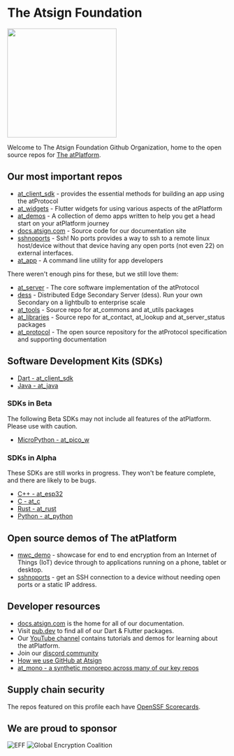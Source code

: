 # The Atsign Foundation

<img width=250px src="https://atsign.dev/assets/img/atPlatform_logo_gray.svg?sanitize=true">

Welcome to The Atsign Foundation Github Organization, home to the open source
repos for [The atPlatform](https://docs.atsign.com/).

## Our most important repos

* [at_client_sdk](https://github.com/atsign-foundation/at_client_sdk) -
provides the essential methods for building an app using the atProtocol
* [at_widgets](https://github.com/atsign-foundation/at_widgets) -
Flutter widgets for using various aspects of the atPlatform
* [at_demos](https://github.com/atsign-foundation/at_demos) -
A collection of demo apps written to help you get a head start on your
atPlatform journey
* [docs.atsign.com](https://github.com/atsign-foundation/docs.atsign.com) -
Source code for our documentation site
* [sshnoports](https://github.com/atsign-foundation/sshnoports) - 
Ssh! No ports provides a way to ssh to a remote linux host/device
without that device having any open ports (not even 22) on external
interfaces.
* [at_app](https://github.com/atsign-foundation/at_app) -
A command line utility for app developers

There weren't enough pins for these, but we still love them:

* [at_server](https://github.com/atsign-foundation/at_server) -
The core software implementation of the atProtocol
* [dess](https://github.com/atsign-foundation/dess) -
Distributed Edge Secondary Server (dess). Run your own Secondary on
a lightbulb to enterprise scale
* [at_tools](https://github.com/atsign-foundation/at_tools) -
Source repo for at_commons and at_utils packages
* [at_libraries](https://github.com/atsign-foundation/at_libraries) -
Source repo for at_contact, at_lookup and at_server_status packages
* [at_protocol](https://github.com/atsign-foundation/at_protocol) -
The open source repository for the atProtocol specification and supporting
documentation

## Software Development Kits (SDKs)

* [Dart - at_client_sdk](https://github.com/atsign-foundation/at_client_sdk)
* [Java - at_java](https://github.com/atsign-foundation/at_java)

### SDKs in Beta

The following Beta SDKs may not include all features of the atPlatform.
Please use with caution.

* [MicroPython - at_pico_w](https://github.com/atsign-foundation/at_pico_w)

### SDKs in Alpha

These SDKs are still works in progress. They won't be feature complete,
and there are likely to be bugs.

* [C++ - at_esp32](https://github.com/atsign-foundation/at_esp32)
* [C - at_c](https://github.com/atsign-foundation/at_c)
* [Rust - at_rust](https://github.com/atsign-foundation/at_rust)
* [Python - at_python](https://github.com/atsign-foundation/at_python)

## Open source demos of The atPlatform

* [mwc_demo](https://github.com/atsign-foundation/mwc_demo) -
showcase for end to end encryption from an Internet of Things (IoT) device
through to applications running on a phone, tablet or desktop.  
* [sshnoports](https://github.com/atsign-foundation/sshnoports) - 
get an SSH connection to a device without needing open ports or a static
IP address.

## Developer resources

* [docs.atsign.com](https://docs.atsign.com) is the home for all of our documentation.
* Visit [pub.dev](https://pub.dev/publishers/atsign.org/packages) to find all of our Dart & Flutter packages.
* Our [YouTube channel](https://www.youtube.com/c/AtsignCo) contains tutorials and demos for learning about the atPlatform.
* Join our [discord community](https://discord.atsign.com/)
* [How we use GitHub at Atsign](https://github.com/atsign-foundation/.github/blob/trunk/docs/atGitHub.md)
* [at_mono - a synthetic monorepo across many of our key repos](https://github.com/atsign-foundation/.github/blob/trunk/docs/at_mono.md)

## Supply chain security

The repos featured on this profile each have
[OpenSSF Scorecards](https://github.com/atsign-foundation/.github/blob/trunk/docs/OpenSSF_scorecards.md).

## We are proud to sponsor

![EFF](https://atsign.com/wp-content/uploads/2023/03/eff-2023-member-org.png.webp)
![Global Encryption Coalition](https://atsign.com/wp-content/uploads/2021/10/GEC-graphics-01-1.png.webp)
